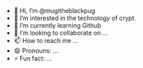 - 👋 Hi, I’m @mugitheblackpug
- 👀 I’m interested in the technology of crypt.
- 🌱 I’m currently learning Github
- 💞️ I’m looking to collaborate on ...
- 📫 How to reach me ...
- 😄 Pronouns: ...
- ⚡ Fun fact: ...

<!---
mugitheblackpug/mugitheblackpug is a ✨ special ✨ repository because its `README.md` (this file) appears on your GitHub profile.
You can click the Preview link to take a look at your changes.
--->
